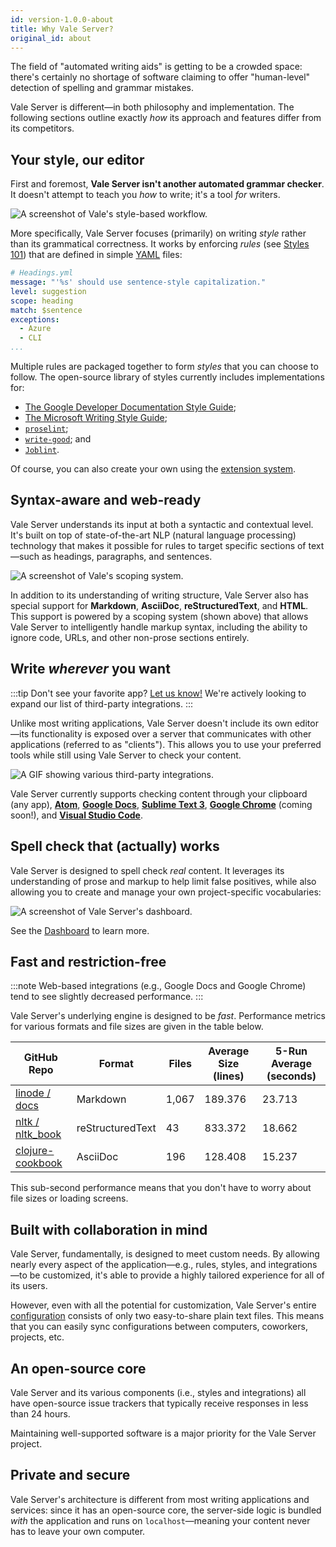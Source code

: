 ```yaml
---
id: version-1.0.0-about
title: Why Vale Server?
original_id: about
---
```


The field of "automated writing aids" is getting to be a crowded space: there's certainly no shortage of software claiming to offer "human-level" detection of spelling and grammar mistakes.

Vale Server is different&mdash;in both philosophy and implementation. The following sections outline exactly *how* its approach and features differ from its competitors.

## Your style, our editor

First and foremost, **Vale Server isn't another automated grammar checker**. It doesn't attempt to teach you *how* to write; it's a tool *for* writers.

![A screenshot of Vale's style-based workflow.](assets/flow.svg)

More specifically, Vale Server focuses (primarily) on writing *style* rather than its grammatical correctness. It works by enforcing *rules* (see [Styles 101](style)) that are defined in simple [YAML](https://yaml.org/) files:

```yaml
# Headings.yml
message: "'%s' should use sentence-style capitalization."
level: suggestion
scope: heading
match: $sentence
exceptions:
  - Azure
  - CLI
...
```

Multiple rules are packaged together to form *styles* that you can choose to follow. The open-source library of styles currently includes implementations for:

- [The Google Developer Documentation Style Guide](https://developers.google.com/style/);
- [The Microsoft Writing Style Guide](https://docs.microsoft.com/en-us/style-guide/welcome/);
- [`proselint`](https://github.com/amperser/proselint/blob/master/README.md);
- [`write-good`](https://github.com/btford/write-good/blob/master/README.md); and
- [`Joblint`](https://github.com/rowanmanning/joblint/blob/master/README.md).

Of course, you can also create your own using the [extension system](style).

## Syntax-aware and web-ready

Vale Server understands its input at both a syntactic and contextual level. It's built on top of state-of-the-art NLP (natural language processing) technology that makes it possible for rules to target specific sections of text&mdash;such as headings, paragraphs, and sentences.

![A screenshot of Vale's scoping system.](assets/markup.png)

In addition to its understanding of writing structure, Vale Server also has special support for **Markdown**, **AsciiDoc**, **reStructuredText**, and **HTML**. This support is powered by a scoping system (shown above) that allows Vale Server to intelligently handle markup syntax, including the ability to ignore code, URLs, and other non-prose sections entirely.

## Write *wherever* you want

:::tip Don't see your favorite app?
[Let us know!](https://github.com/errata-ai/vale-server/issues/new) We're actively looking to expand our list of third-party integrations.
:::

Unlike most writing applications, Vale Server doesn't include its own editor&mdash;its functionality is exposed over a server that communicates with other applications (referred to as "clients"). This allows you to use your preferred tools while still using Vale Server to check your content.

![A GIF showing various third-party integrations.](assets/apps.gif)

Vale Server currently supports checking content through your clipboard (any app), **[Atom](https://atom.io/)**, **[Google Docs](https://www.google.com/docs/about/)**, **[Sublime Text 3](https://www.sublimetext.com/)**, **[Google Chrome](https://www.google.com/chrome/)** (coming soon!), and **[Visual Studio Code](https://code.visualstudio.com/)**.

## Spell check that (actually) works

Vale Server is designed to spell check *real* content. It leverages its understanding of prose and markup to help limit false positives, while also allowing you to create and manage your own project-specific vocabularies:

![A screenshot of Vale Server's dashboard.](assets/dash.png)

See the [Dashboard](http://localhost:3000/vale-server/docs/ui#dashboard) to learn more.

## Fast and restriction-free

:::note
Web-based integrations (e.g., Google Docs and Google Chrome) tend to see slightly decreased performance.
:::

Vale Server's underlying engine is designed to be *fast*. Performance metrics for various formats and file sizes are given in the table below.

| GitHub Repo      | Format           | Files | Average Size (lines) | 5-Run Average (seconds) |
|------------------|------------------|-------|----------------------|-------------------------|
| [linode / docs](https://github.com/linode/docs)    | Markdown         | 1,067 | 189.376              | 23.713                  |
| [nltk / nltk_book](https://github.com/nltk/nltk_book) | reStructuredText | 43    | 833.372              | 18.662                  |
| [clojure-cookbook](https://github.com/clojure-cookbook/clojure-cookbook) | AsciiDoc         | 196   | 128.408              | 15.237                  |

This sub-second performance means that you don't have to worry about file sizes or loading screens.

## Built with collaboration in mind

Vale Server, fundamentally, is designed to meet custom needs. By allowing nearly every aspect of the application&mdash;e.g., rules, styles, and integrations&mdash;to be customized, it's able to provide a highly tailored experience for all of its users.

However, even with all the potential for customization, Vale Server's entire [configuration](ini) consists of only two easy-to-share plain text files. This means that you can easily sync configurations between computers, coworkers, projects, etc.

## An open-source core

Vale Server and its various components (i.e., styles and integrations) all have open-source issue trackers that typically receive responses in less than 24 hours.

Maintaining well-supported software is a major priority for the Vale Server project.

## Private and secure

Vale Server's architecture is different from most writing applications and
services: since it has an open-source core, the server-side logic is bundled
*with* the application and runs on `localhost`&mdash;meaning your content never
has to leave your own computer.
